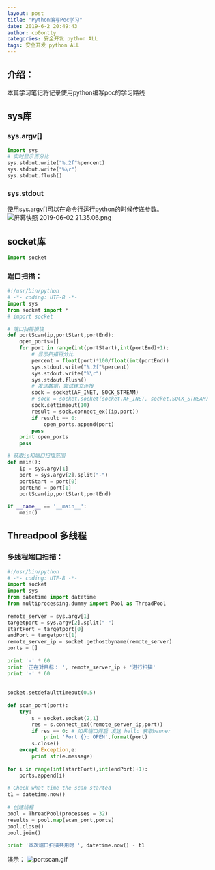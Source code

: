 ```yaml
---
layout: post
title: "Python编写Poc学习"
date: 2019-6-2 20:49:43
author: co0ontty
categories: 安全开发 python ALL
tags: 安全开发 python ALL 
---
```

## 介绍：
本篇学习笔记将记录使用python编写poc的学习路线
## sys库
### sys.argv[]
```python
import sys
# 实时显示百分比
sys.stdout.write("%.2f"%percent) 
sys.stdout.write("%\r")
sys.stdout.flush()
```
### sys.stdout
使用sys.argv[]可以在命令行运行python的时候传递参数。
![屏幕快照 2019-06-02 21.35.06.png](https://i.loli.net/2019/06/02/5cf3d0946417d50084.png)
## socket库
```python
import socket
```
### 端口扫描：
```python
#!/usr/bin/python
# -*- coding: UTF-8 -*-
import sys
from socket import *
# import socket

# 端口扫描模块
def portScan(ip,portStart,portEnd):
	open_ports=[]
	for port in range(int(portStart),int(portEnd)+1):
		# 显示扫描百分比
		percent = float(port)*100/float(int(portEnd))
		sys.stdout.write("%.2f"%percent)
		sys.stdout.write("%\r")
		sys.stdout.flush()
		# 发送数据，尝试建立连接
		sock = socket(AF_INET, SOCK_STREAM)
		# sock = socket.socket(socket.AF_INET, socket.SOCK_STREAM)
		sock.settimeout(10)
		result = sock.connect_ex((ip,port))
		if result == 0:
			open_ports.append(port)
		pass
	print open_ports
	pass

# 获取ip和端口扫描范围
def main():
	ip = sys.argv[1]
	port = sys.argv[2].split("-")
	portStart = port[0]
	portEnd = port[1]
	portScan(ip,portStart,portEnd)

if __name__ == '__main__':
	main()
```
## Threadpool 多线程
### 多线程端口扫描：
```python
#!/usr/bin/python
# -*- coding: UTF-8 -*-
import socket
import sys
from datetime import datetime
from multiprocessing.dummy import Pool as ThreadPool
 
remote_server = sys.argv[1]
targetport = sys.argv[2].split("-")
startPort = targetport[0]
endPort = targetport[1]
remote_server_ip = socket.gethostbyname(remote_server)
ports = []
 
print '-' * 60
print '正在对目标： ', remote_server_ip + '进行扫描'
print '-' * 60
 
 
socket.setdefaulttimeout(0.5)
 
def scan_port(port):
    try:
        s = socket.socket(2,1)
        res = s.connect_ex((remote_server_ip,port))
        if res == 0: # 如果端口开启 发送 hello 获取banner
            print 'Port {}: OPEN'.format(port)
        s.close()
    except Exception,e:
        print str(e.message)
 
for i in range(int(startPort),int(endPort)+1):
    ports.append(i)
 
# Check what time the scan started
t1 = datetime.now()
 
# 创建线程
pool = ThreadPool(processes = 32)
results = pool.map(scan_port,ports)
pool.close()
pool.join()
 
print '本次端口扫描共用时 ', datetime.now() - t1
```
演示：
![portscan.gif](https://i.loli.net/2019/06/03/5cf4c2ba33b1e88447.gif)